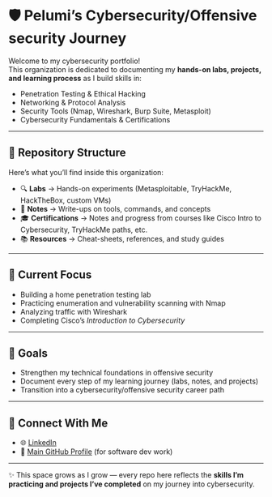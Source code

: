 # 🛡️ Pelumi’s Cybersecurity/Offensive security Journey  

Welcome to my cybersecurity portfolio!  
This organization is dedicated to documenting my **hands-on labs, projects, and learning process** as I build skills in:  
- Penetration Testing & Ethical Hacking  
- Networking & Protocol Analysis  
- Security Tools (Nmap, Wireshark, Burp Suite, Metasploit)  
- Cybersecurity Fundamentals & Certifications  

---

## 📂 Repository Structure  
Here’s what you’ll find inside this organization:  

- 🔍 **Labs** → Hands-on experiments (Metasploitable, TryHackMe, HackTheBox, custom VMs)  
- 📝 **Notes** → Write-ups on tools, commands, and concepts  
- 🎓 **Certifications** → Notes and progress from courses like Cisco Intro to Cybersecurity, TryHackMe paths, etc.  
- 📚 **Resources** → Cheat-sheets, references, and study guides  

---

## 🚀 Current Focus  
- Building a home penetration testing lab  
- Practicing enumeration and vulnerability scanning with Nmap  
- Analyzing traffic with Wireshark  
- Completing Cisco’s *Introduction to Cybersecurity*  

---

## 🎯 Goals  
- Strengthen my technical foundations in offensive security  
- Document every step of my learning journey (labs, notes, and projects)  
- Transition into a cybersecurity/offensive security career path  

---

## 🤝 Connect With Me  
- 🌐 [LinkedIn](https://linkedin.com/in/your-link-here)  
- 📂 [Main GitHub Profile](https://github.com/your-dev-profile) (for software dev work)  

---

✨ This space grows as I grow — every repo here reflects the **skills I’m practicing and projects I’ve completed** on my journey into cybersecurity.  
